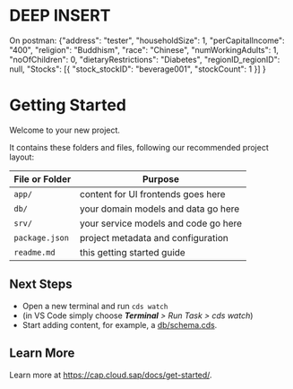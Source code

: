 # DEEP INSERT
On postman: 
{"address": "tester",
"householdSize": 1,
"perCapitalIncome": "400",
"religion": "Buddhism",
"race": "Chinese",
"numWorkingAdults": 1,
"noOfChildren": 0,
"dietaryRestrictions": "Diabetes",
"regionID_regionID": null,
"Stocks": 
    [{
        "stock_stockID": "beverage001",
        "stockCount": 1
    }]
}




# Getting Started

Welcome to your new project.

It contains these folders and files, following our recommended project layout:

File or Folder | Purpose
---------|----------
`app/` | content for UI frontends goes here
`db/` | your domain models and data go here
`srv/` | your service models and code go here
`package.json` | project metadata and configuration
`readme.md` | this getting started guide


## Next Steps

- Open a new terminal and run `cds watch` 
- (in VS Code simply choose _**Terminal** > Run Task > cds watch_)
- Start adding content, for example, a [db/schema.cds](db/schema.cds).


## Learn More

Learn more at https://cap.cloud.sap/docs/get-started/.
